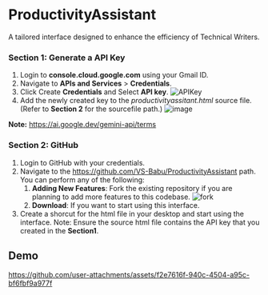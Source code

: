 # ProductivityAssistant
A tailored interface designed to enhance the efficiency of Technical Writers.

### Section 1: Generate a API Key
1. Login to **console.cloud.google.com** using your Gmail ID.
2. Navigate to **APIs and Services** > **Credentials**.
3. Click Create **Credentials** and Select **API key**.
   ![APIKey](https://github.com/user-attachments/assets/5bf2fa2c-d8e3-4918-9a83-78dc6ca70625)
5. Add the newly created key to the _productivityassitant.html_ source file. (Refer to **Section 2** for the sourcefile path.)
   ![image](https://github.com/user-attachments/assets/c0e1a525-d261-4faa-8f34-ee360f188ea7)
   
**Note:** https://ai.google.dev/gemini-api/terms

### Section 2: GitHub
1. Login to GitHub with your credentials.
2. Navigate to the https://github.com/VS-Babu/ProductivityAssistant path.
You can perform any of the following:
   1. **Adding New Features**: Fork the existing repository if you are planning to add more features to this codebase.
      ![fork](https://github.com/user-attachments/assets/3b3182af-cc88-49a0-94bb-ccb37941bb89)
   3. **Download**: If you want to start using this interface.   
3. Create a shorcut for the html file in your desktop and start using the interface.
   Note: Ensure the source html file contains the API key that you created in the **Section1**.

## Demo

https://github.com/user-attachments/assets/f2e7616f-940c-4504-a95c-bf6fbf9a977f

